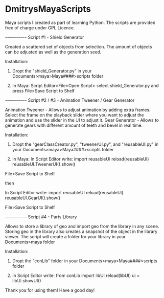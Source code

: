 # DmitrysMayaScripts
Maya scripts I created as part of learning Python. The scripts are provided free of charge under GPL Licence.


----------- Script #1 - Shield Generator

Created a scattered set of objects from selection. The amount of objects can be adjusted as well as the generation seed.

Installation:

1) Dropt the "shield_Generator.py" in your Documents>maya>Maya####>scripts folder

2) In Maya:
  Script Editor>File>Open Script> select shield_Generator.py and press File>Save Script to Shelf
  
----------- Script #2 / #3 - Animation Tweener / Gear Generator

Animation Tweener - Allows to adjust animation by adding extra frames. Select the frame on the playback slider where you want to adjust the animation and use the slider in the UI to adjust it.
Gear Generator - Allows to generate gears with different amount of teeth and bevel in real time.

Installation:

1) Dropt the "gearClassCreator.py", "tweenerUI.py", and "reusableUI.py" in your Documents>maya>Maya####>scripts folder

2) In Maya:
  In Script Editor write:
          import reusableUI
          reload(reusableUI)
          reusableUI.TweenerUI().show()
          
File>Save Script to Shelf

then

In Script Editor write:
          import reusableUI
          reload(reusableUI)
          reusableUI.GearUI().show()
          
File>Save Script to Shelf

----------- Script #4 - Parts Library

Allows to store a library of geo and import geo from the library in any scene.
Storing geo in the library also creates a snapshot of the object in the library viewer.
The script will create a folder for your library in your Documents>maya folder

Installation:

1) Dropt the "conLib" folder in your Documents>maya>Maya####>scripts folder

2) In Script Editor write:
              from conLib import libUI
              reload(libUI)
              ui = libUI.showUI()
              
              
Thank you for using them! Have a good day!

